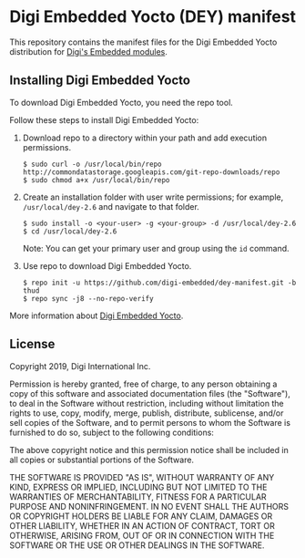 Digi Embedded Yocto (DEY) manifest
==================================

This repository contains the manifest files for the Digi Embedded Yocto
distribution for [Digi's Embedded modules](https://www.digi.com/products/embedded-systems).

Installing Digi Embedded Yocto
------------------------------

To download Digi Embedded Yocto, you need the repo tool.

Follow these steps to install Digi Embedded Yocto:

1. Download repo to a directory within your path and add execution permissions.

    ```
    $ sudo curl -o /usr/local/bin/repo http://commondatastorage.googleapis.com/git-repo-downloads/repo
    $ sudo chmod a+x /usr/local/bin/repo
    ```

2. Create an installation folder with user write permissions; for example,
    `/usr/local/dey-2.6` and navigate to that folder.

    ```
    $ sudo install -o <your-user> -g <your-group> -d /usr/local/dey-2.6
    $ cd /usr/local/dey-2.6
    ```

    Note: You can get your primary user and group using the `id` command.

3. Use repo to download Digi Embedded Yocto.

    ```
    $ repo init -u https://github.com/digi-embedded/dey-manifest.git -b thud
    $ repo sync -j8 --no-repo-verify
    ```

More information about [Digi Embedded Yocto](https://github.com/digi-embedded/meta-digi).

License
-------
Copyright 2019, Digi International Inc.

Permission is hereby granted, free of charge, to any person obtaining a copy
of this software and associated documentation files (the "Software"), to deal
in the Software without restriction, including without limitation the rights
to use, copy, modify, merge, publish, distribute, sublicense, and/or sell
copies of the Software, and to permit persons to whom the Software is
furnished to do so, subject to the following conditions:

The above copyright notice and this permission notice shall be included in all
copies or substantial portions of the Software.

THE SOFTWARE IS PROVIDED "AS IS", WITHOUT WARRANTY OF ANY KIND, EXPRESS OR
IMPLIED, INCLUDING BUT NOT LIMITED TO THE WARRANTIES OF MERCHANTABILITY,
FITNESS FOR A PARTICULAR PURPOSE AND NONINFRINGEMENT. IN NO EVENT SHALL THE
AUTHORS OR COPYRIGHT HOLDERS BE LIABLE FOR ANY CLAIM, DAMAGES OR OTHER
LIABILITY, WHETHER IN AN ACTION OF CONTRACT, TORT OR OTHERWISE, ARISING FROM,
OUT OF OR IN CONNECTION WITH THE SOFTWARE OR THE USE OR OTHER DEALINGS IN THE
SOFTWARE.
